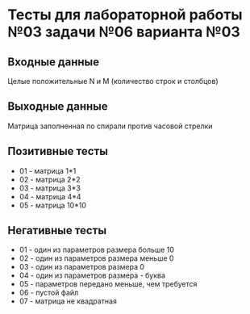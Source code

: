 # Тесты для лабораторной работы №03 задачи №06 варианта №03

## Входные данные

Целые положительные N и M (количество строк и столбцов)

## Выходные данные

Матрица заполненная по спирали против часовой стрелки

## Позитивные тесты

- 01 - матрица 1*1
- 02 - матрица 2*2
- 03 - матрица 3*3
- 04 - матрица 4*4
- 05 - матрица 10*10

## Негативные тесты
- 01 - один из параметров размера больше 10
- 02 - один из параметров размера меньше 0
- 03 - один из параметров размера 0
- 04 - один из параметров размера - буква
- 05 - параметров передано меньше, чем требуется
- 06 - пустой файл
- 07 - матрица не квадратная
